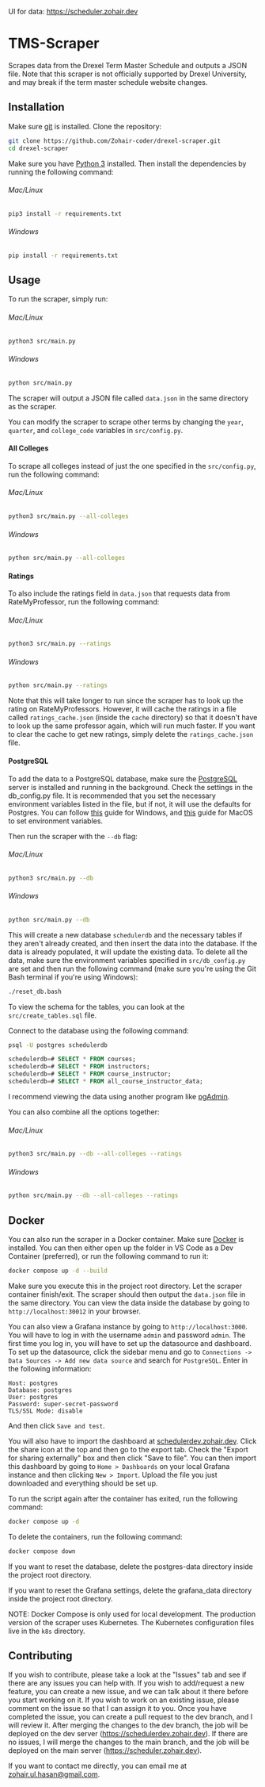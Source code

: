 UI for data: https://scheduler.zohair.dev

# TMS-Scraper

Scrapes data from the Drexel Term Master Schedule and outputs a JSON file. Note that this scraper is not officially supported by Drexel University, and may break if the term master schedule website changes.

## Installation

Make sure [git](https://git-scm.com/downloads) is installed. Clone the repository:

```bash
git clone https://github.com/Zohair-coder/drexel-scraper.git
cd drexel-scraper
```

Make sure you have [Python 3](https://www.python.org/downloads/) installed. Then install the dependencies by running the following command:

###### Mac/Linux
```bash
pip3 install -r requirements.txt
```

###### Windows
```bash
pip install -r requirements.txt
```

## Usage

To run the scraper, simply run:

###### Mac/Linux
```bash
python3 src/main.py
```

###### Windows
```bash
python src/main.py
```

The scraper will output a JSON file called `data.json` in the same directory as the scraper.

You can modify the scraper to scrape other terms by changing the `year`, `quarter`, and `college_code` variables in `src/config.py`.

#### All Colleges

To scrape all colleges instead of just the one specified in the `src/config.py`, run the following command:

###### Mac/Linux
```bash
python3 src/main.py --all-colleges
```

###### Windows
```bash
python src/main.py --all-colleges
```

#### Ratings

To also include the ratings field in `data.json` that requests data from RateMyProfessor, run the following command:

###### Mac/Linux
```bash
python3 src/main.py --ratings
```

###### Windows
```bash
python src/main.py --ratings
```

Note that this will take longer to run since the scraper has to look up the rating on RateMyProfessors. However, it will cache the ratings in a file called `ratings_cache.json` (inside the `cache` directory) so that it doesn't have to look up the same professor again, which will run much faster. If you want to clear the cache to get new ratings, simply delete the `ratings_cache.json` file.

#### PostgreSQL

To add the data to a PostgreSQL database, make sure the [PostgreSQL](https://www.postgresql.org/download/) server is installed and running in the background. Check the settings in the db_config.py file. It is recommended that you set the necessary environment variables listed in the file, but if not, it will use the defaults for Postgres. You can follow [this](https://phoenixnap.com/kb/windows-set-environment-variable) guide for Windows, and [this](https://phoenixnap.com/kb/set-environment-variable-mac) guide for MacOS to set environment variables.

Then run the scraper with the `--db` flag:

###### Mac/Linux
```bash
python3 src/main.py --db
```

###### Windows
```bash
python src/main.py --db
```

This will create a new database `schedulerdb` and the necessary tables if they aren't already created, and then insert the data into the database. If the data is already populated, it will update the existing data. To delete all the data, make sure the environment variables specified in `src/db_config.py` are set and then run the following command (make sure you're using the Git Bash terminal if you're using Windows):

```bash
./reset_db.bash
```

To view the schema for the tables, you can look at the `src/create_tables.sql` file.

Connect to the database using the following command:

```bash
psql -U postgres schedulerdb
```

```sql
schedulerdb=# SELECT * FROM courses;
schedulerdb=# SELECT * FROM instructors;
schedulerdb=# SELECT * FROM course_instructor;
schedulerdb=# SELECT * FROM all_course_instructor_data;
```

I recommend viewing the data using another program like [pgAdmin](https://www.pgadmin.org/download/).

You can also combine all the options together:

###### Mac/Linux
```bash
python3 src/main.py --db --all-colleges --ratings
```

###### Windows
```bash
python src/main.py --db --all-colleges --ratings
```

## Docker

You can also run the scraper in a Docker container. Make sure [Docker](https://docs.docker.com/get-docker/) is installed. You can then either open up the folder in VS Code as a Dev Container (preferred), or run the following command to run it:

```bash
docker compose up -d --build
```

Make sure you execute this in the project root directory. Let the scraper container finish/exit. The scraper should then output the `data.json` file in the same directory. You can view the data inside the database by going to `http://localhost:30012` in your browser.

You can also view a Grafana instance by going to `http://localhost:3000`. You will have to log in with the username `admin` and password `admin`. The first time you log in, you will have to set up the datasource and dashboard. To set up the datasource, click the sidebar menu and go to `Connections -> Data Sources -> Add new data source` and search for `PostgreSQL`. Enter in the following information:

```
Host: postgres
Database: postgres
User: postgres
Password: super-secret-password
TLS/SSL Mode: disable
```

And then click `Save and test`.

You will also have to import the dashboard at [schedulerdev.zohair.dev](https://schedulerdev.zohair.dev). Click the share icon at the top and then go to the export tab. Check the "Export for sharing externally" box and then click "Save to file". You can then import this dashboard by going to `Home > Dashboards` on your local Grafana instance and then clicking `New > Import`. Upload the file you just downloaded and everything should be set up.

To run the script again after the container has exited, run the following command:

```bash
docker compose up -d
```

To delete the containers, run the following command:

```bash
docker compose down
```

If you want to reset the database, delete the postgres-data directory inside the project root directory.

If you want to reset the Grafana settings, delete the grafana_data directory inside the project root directory.

NOTE: Docker Compose is only used for local development. The production version of the scraper uses Kubernetes. The Kubernetes configuration files live in the `k8s` directory.

## Contributing

If you wish to contribute, please take a look at the "Issues" tab and see if there are any issues you can help with. If you wish to add/request a new feature, you can create a new issue, and we can talk about it there before you start working on it. If you wish to work on an existing issue, please comment on the issue so that I can assign it to you. Once you have completed the issue, you can create a pull request to the dev branch, and I will review it. After merging the changes to the dev branch, the job will be deployed on the dev server (https://schedulerdev.zohair.dev). If there are no issues, I will merge the changes to the main branch, and the job will be deployed on the main server (https://scheduler.zohair.dev).

If you want to contact me directly, you can email me at zohair.ul.hasan@gmail.com.
